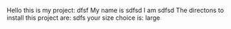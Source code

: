 Hello this is my project: dfsf
My name is sdfsd
I am sdfsd
The directons to install this project are: sdfs
your size choice is: large